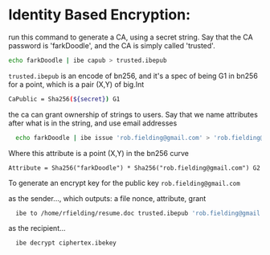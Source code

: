 # Identity Based Encryption:

run this command to generate a CA, using
a secret string.  Say that the CA password is 'farkDoodle',
and the CA is simply called 'trusted'.
  
```bash
echo farkDoodle | ibe capub > trusted.ibepub
```

`trusted.ibepub` is an encode of bn256,
and it's a spec of being G1 in bn256 for a point, which is
a pair (X,Y) of big.Int

```bash
CaPublic = Sha256(${secret}) G1
```

the ca can grant ownership of strings to users.  Say that
we name attributes after what is in the string, and use email 
addresses

```bash
  echo farkDoodle | ibe issue 'rob.fielding@gmail.com' > 'rob.fielding@gmail.com.ibepriv'
```   

Where this attribute is a point (X,Y) in the bn256 curve

```
Attribute = Sha256("farkDoodle") * Sha256("rob.fielding@gmail.com") G2
```

To generate an encrypt key for the public key `rob.fielding@gmail.com`

as the sender..., which outputs: a file nonce, attribute, grant

```bash
  ibe to /home/rfielding/resume.doc trusted.ibepub 'rob.fielding@gmail.com' > ciphertex.ibekey
```   

as the recipient...

```bash
  ibe decrypt ciphertex.ibekey
```   

